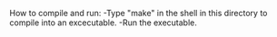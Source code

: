 How to compile and run:
-Type "make" in the shell in this directory to compile into an excecutable.
-Run the executable.
